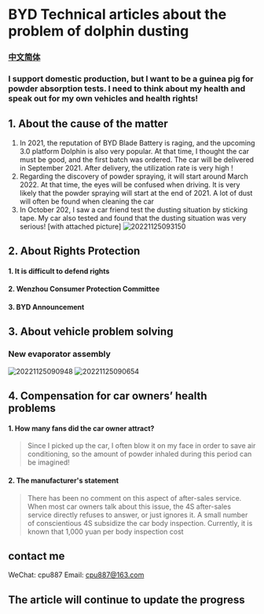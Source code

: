 # BYD Technical articles about the problem of dolphin dusting

### [中文简体](./README_zh.md)
### I support domestic production, but I want to be a guinea pig for powder absorption tests. I need to think about my health and speak out for my own vehicles and health rights!

## 1. About the cause of the matter
1. In 2021, the reputation of BYD Blade Battery is raging, and the upcoming 3.0 platform Dolphin is also very popular. At that time, I thought the car must be good, and the first batch was ordered. The car will be delivered in September 2021. After delivery, the utilization rate is very high !
2. Regarding the discovery of powder spraying, it will start around March 2022. At that time, the eyes will be confused when driving. It is very likely that the powder spraying will start at the end of 2021. A lot of dust will often be found when cleaning the car
3. In October 202, I saw a car friend test the dusting situation by sticking tape. My car also tested and found that the dusting situation was very serious! [with attached picture]
![20221125093150](http://qiniu.zhequtao.com/picgo/20221125093150.png)
## 2. About Rights Protection
#### 1. It is difficult to defend rights
#### 2. Wenzhou Consumer Protection Committee
#### 3. BYD Announcement

## 3. About vehicle problem solving
### New evaporator assembly
![20221125090948](http://qiniu.zhequtao.com/picgo/20221125090948.png)
![20221125090654](http://qiniu.zhequtao.com/picgo/20221125090654.png)

## 4. Compensation for car owners’ health problems
#### 1. How many fans did the car owner attract?
> Since I picked up the car, I often blow it on my face in order to save air conditioning, so the amount of powder inhaled during this period can be imagined!
#### 2. The manufacturer's statement
> There has been no comment on this aspect of after-sales service. When most car owners talk about this issue, the 4S after-sales service directly refuses to answer, or just ignores it. A small number of conscientious 4S subsidize the car body inspection. Currently, it is known that 1,000 yuan per body inspection cost

## contact me
WeChat: cpu887
Email: cpu887@163.com

## The article will continue to update the progress